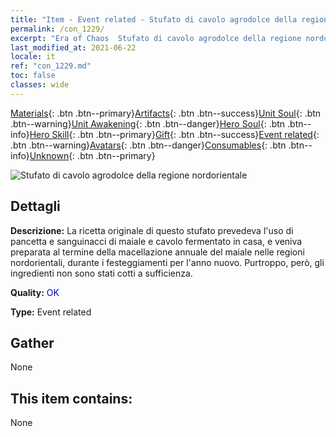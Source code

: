 ```yaml
---
title: "Item - Event related - Stufato di cavolo agrodolce della regione nordorientale"
permalink: /con_1229/
excerpt: "Era of Chaos  Stufato di cavolo agrodolce della regione nordorientale"
last_modified_at: 2021-06-22
locale: it
ref: "con_1229.md"
toc: false
classes: wide
---
```

 [Materials](/ItemsIT/){: .btn .btn--primary}[Artifacts](/ItemsIT/Artifacts/){: .btn .btn--success}[Unit Soul](/ItemsIT/UnitSoul/){: .btn .btn--warning}[Unit Awakening](/ItemsIT/UnitAwakening/){: .btn .btn--danger}[Hero Soul](/ItemsIT/HeroSoul/){: .btn .btn--info}[Hero Skill](/ItemsIT/HeroSkill/){: .btn .btn--primary}[Gift](/ItemsIT/Gift/){: .btn .btn--success}[Event related](/ItemsIT/Events/){: .btn .btn--warning}[Avatars](/ItemsIT/Avatars/){: .btn .btn--danger}[Consumables](/ItemsIT/Consumables/){: .btn .btn--info}[Unknown](/ItemsIT/Unknown/){: .btn .btn--primary}

 ![Stufato di cavolo agrodolce della regione nordorientale](/images/t/i_81531121.png)

## Dettagli
 **Descrizione:** La ricetta originale di questo stufato prevedeva l'uso di pancetta e sanguinacci di maiale e cavolo fermentato in casa, e veniva preparata al termine della macellazione annuale del maiale nelle regioni nordorientali, durante i festeggiamenti per l'anno nuovo. Purtroppo, però, gli ingredienti non sono stati cotti a sufficienza.

 **Quality:** <span style="color: #0000CD">OK</span>

 **Type:** Event related

## Gather

  None

## This item contains:

  None

